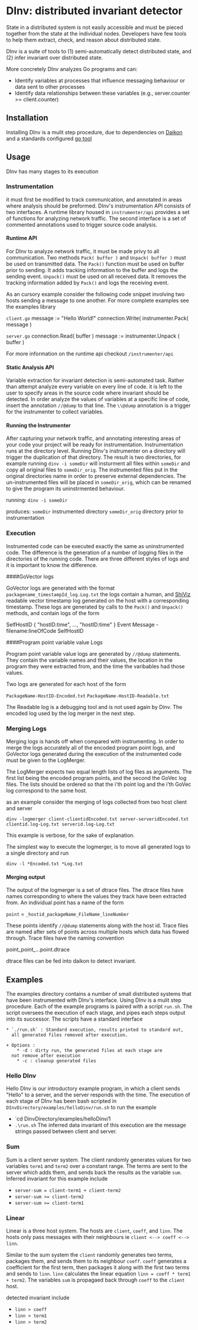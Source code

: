 # DInv: distributed invariant detector

State in a distributed system is not easily accessible and must be pieced together from the state at the individual nodes. Developers have few tools to help them extract, check, and reason about distributed state.

DInv is a suite of tools to (1) semi-automatically detect distributed state, and (2) infer invariant over distributed state.

More concretely DInv analyzes Go programs and can:

  * Identify variables at processes that influence messaging behaviour or data sent to other processes
  * Identify data relationships between these variables (e.g., server.counter >= client.counter)


## Installation

Installing DInv is a mulit step procedure, due to dependencies on [
Daikon ](http://plse.cs.washington.edu/daikon/) and a standards
configured [ go tool ](http://golang.org/doc/code.html#Organization) 


## Usage
DInv has many stages to its execution


### Instrumentation
it must first be modified to track communication, and annotated in
areas where analysis should be preformed. DInv's instrumentation API
consists of two interfaces. A runtime library housed in
`instrumenter/api` provides a set of functions for analyzing network
traffic. The second interface is a set of commented annotations used
to trigger source code analysis.

#### Runtime API

For DInv to analyze network traffic, it must be made privy
to all communication. Two methods `Pack( buffer )` and `Unpack( buffer )` must be used
on transmitted data. The `Pack()` function must be used on buffer
prior to sending. It adds tracking information to the buffer and logs
the sending event. `Unpack()` must be used on all received data. It
removes the tracking information added by `Pack()` and logs the
receiving event.

As an cursory example consider the following code snippet involving two hosts
sending a message to one another. For more complete examples see the
examples library

`client.go`
    message := "Hello World!"
    connection.Write( instrumenter.Pack( message )

`server.go`
    connection.Read( buffer )
    message := instrumenter.Unpack ( buffer )

For more information on the runtime api checkout `/instrumenter/api`

#### Static Analysis API

Variable extraction for invariant detection
is semi-automated task. Rather than attempt analyze every variable on every line of code. it is left to
the user to specify areas in the source code where invariant should
be detected. In order analyze the values of variables at a specific
line of code, insert the annotation `//@dump` to that line. The
`\\@dump` annotation is a trigger for the instrumenter to collect
variables.

#### Running the Instrumenter

After capturing your network traffic, and annotating interesting
areas of your code your project will be ready for instrumentation.
Instrumentation runs at the directory level. Running DInv's
instrumenter on a directory will trigger the duplication of that
directory. The result is two directories, for example running
`dinv -i someDir` will insturment all files within `someDir` and copy
all original files to `someDir_orig`. The instrumented files put in
the original directories name in order to preserve external
dependencies. The un-instrumented files will be placed in
`someDir_orig`, which can be renamed to give the program its
uninstrmented behaviour.

running:
`dinv -i someDir`

produces:
`someDir` instrumented directory
`someDir_orig` directory prior to instrumentation

### Execution

Instrumented code can be executed exactly the same as uninstrumented
code. The difference is the generation of a number of logging files in
the directories of the running code. There are three different styles of
logs and it is important to know the difference.

####GoVector logs

GoVector logs are generated with the format
`packagename_timestampId_log.Log.txt` the logs contain a human, and
[ShiViz](http://bestchai.bitbucket.org/shiviz/) readable vector
timestamp log generated on the host with a corresponding timestamp.
These logs are generated by calls to the `Pack()` and `Unpack()`
methods, and contain logs of the form

SelfHostID { "hostID:time", ..., "hostID:time" }
Event Message - filename:lineOfCode SelfHostID

####Program point variable value Logs

Program point variable value logs are generated by `//@dump`
statements. They contain the variable names and their values, the
location in the program they were extracted from, and the time the
varibables had those values.

Two logs are generated for each host of the form

`PackageName-HostID-Encoded.txt`
`PackageName-HostID-Readable.txt`

The Readable log is a debugging tool and is not used again by Dinv.
The encoded log used by the log merger in the next step.

### Merging Logs

Merging logs is hands off when compared with instrumenting. In order
to merge the logs accurately all of the encoded program point logs, and
GoVector logs generated during the execution of the instrumented code
must be given to the LogMerger.

The LogMerger expects two equal length lists of log files as
arguments. The first list being the encoded program points, and the
second the GoVec log files. The lists should be ordered so that the
i'th point log and the i'th GoVec log correspond to the same host.

as an example consider the merging of logs collected from two host
client and server

`dinv -logmerger client-clientidEncoded.txt server-serveridEncoded.txt
clientid.log-Log.txt serverid.log-Log.txt`

This example is verbose, for the sake of explanation.

The simplest way to execute the logmerger, is to move all generated
logs to a single directory and run

`dinv -l *Encoded.txt *Log.txt`

#### Merging output

The output of the logmerger is a set of dtrace files. The dtrace files
have names corresponding to where the values they track have been
extracted from. An individual point has a name of the form

`point` = `_hostid_packageName_FileName_lineNumber` 

These points identify `//@dump` statements along with the host id.
Trace files are named after sets of points across multiple hosts which
data has flowed through. Trace files have the naming convention

point_point_...point.dtrace

dtrace files can be fed into daikon to detect invariant.


## Examples

The examples directory contains a number of small distributed systems
that have been instrumented with DInv's interface. Using DInv is a
mulit step procedure. Each of the example programs is paired with a
script `run.sh`. The script oversees the execution of each stage, and
pipes each steps output into its successor. The scripts have a
standard interface

    * `./run.sh` : Standard execution, results printed to standard out,
      all generated files removed after execution.
    
    + Options :
        * -d : dirty run, the generated files at each stage are
      not remove after execution
        * -c : cleanup generated files

### Hello DInv
Hello DInv is our introductory example program, in which a client
sends "Hello" to a server, and the server responds with the time. The execution of each
stage of DInv has been bash scripted in
`DInvDirectory/examples/helloDinv/run.sh` to run the example
 * `cd DinvDirectory/examples/helloDinv/1
 * `.\run.sh`
The inferred data invariant of this execution are the message strings
passed between client and server.

### Sum
Sum is a client server system. The client randomly generates values
for two variables `term1` and `term2` over a constant range. The terms are sent to the
server which adds them, and sends back the results as the variable
`sum`. Inferred invariant for this example include
   * `server-sum = client-term1 + client-term2`
   * `server-sum >= client-term2`
   * `server-sum >= client-term1`

### Linear
Linear is a three host system. The hosts are `client`, `coeff`, and
`linn`. The hosts only pass messages with their neighbours ie `client
<--> coeff <--> linn`.

Similar to the sum system the `client` randomly generates two terms,
packages them, and sends them to its neighbour `coeff`. `coeff`
generates a coefficient for the first term, then packages it along
with the first two terms and sends to `linn`. `linn` calculates the
linear equation `linn = coeff * term1 + term2`. The variables `sum` is
propagaed back through `coeff` to the `client` host.

detected invariant include
 * `linn > coeff`
 * `linn > term1`
 * `linn > term2`
 

